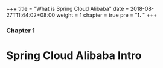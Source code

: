 +++
title = "What is Spring Cloud Alibaba"
date = 2018-08-27T11:44:02+08:00
weight = 1
chapter = true
pre = "<b>1. </b>"
+++

### Chapter 1

# Spring Cloud Alibaba Intro